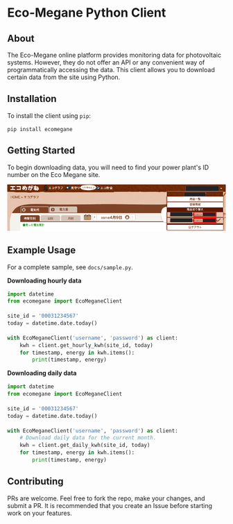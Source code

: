 # Eco-Megane Python Client

## About

The Eco-Megane online platform provides monitoring data for photovoltaic systems.
However, they do not offer an API or any convenient way of programmatically accessing the data. This client allows you to download certain data from the site using Python.

## Installation

To install the client using `pip`:

```
pip install ecomegane
```

## Getting Started

To begin downloading data, you will need to find your power plant's ID number on the Eco Megane site.

![Site ID](https://github.com/dliberat/ecomegane/raw/master/docs/img/site_id.png)

## Example Usage

For a complete sample, see `docs/sample.py`.

**Downloading hourly data**

```python
import datetime
from ecomegane import EcoMeganeClient

site_id = '00031234567'
today = datetime.date.today()

with EcoMeganeClient('username', 'password') as client:
    kwh = client.get_hourly_kwh(site_id, today)
    for timestamp, energy in kwh.items():
        print(timestamp, energy)
```


**Downloading daily data**

```python
import datetime
from ecomegane import EcoMeganeClient

site_id = '00031234567'
today = datetime.date.today()

with EcoMeganeClient('username', 'password') as client:
    # Download daily data for the current month.
    kwh = client.get_daily_kwh(site_id, today)
    for timestamp, energy in kwh.items():
        print(timestamp, energy)
```

## Contributing

PRs are welcome. Feel free to fork the repo, make your changes, and submit a PR. It is recommended that you create an Issue before starting work on your features.
